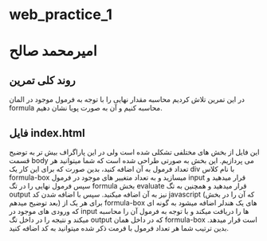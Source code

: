 # web_practice_1
# امیرمحمد صالح
## روند کلی تمرین
 در این تمرین تلاش کردیم محاسبه مقدار نهایی را با توجه به فرمول موجود در المان formula محاسبه کنیم و آن به صورت پویا نشان دهیم.
## فایل index.html
این فایل از بخش های مختلفی تشکلی شده است ولی در این پاراگراف بیش تر به توضیح قسمت body  می پردازیم. این بخش به صورتی طراحی شده است که شما میتوانید هر تعداد فرمول به آن اضافه کنید، بدین صورت که برای این کار یک div با نام کلاس formula-box میسازید و به تعداد متغییر های موجود در فرمول input قرار میدهید و سپس فرمول نهایی را در تگ formula بخش evaluate قرار میدهید و  همچنین به تگ output نیز به آن اضافه میکنید. سپس با اضافه شدن کد javascript (که آن را در بخش بعد توضیح میدهم) برای هر یک از formula-box های یک هندلر اضافه میشود به گونه ای که ورودی های موجود در input ها را دریافت میکند و با توجه به فرمول آن را محاسبه میکند و  نتیجه را در داخل تگ output  که در داخل همان formula-box است قرار میدهد. بدین ترتیب شما هر تعداد فرمول با فرمت ذکر شده میتوانید به کد اضافه کنید.

